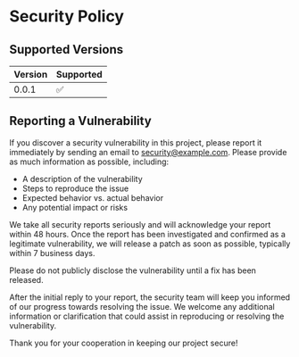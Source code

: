 # Security Policy

## Supported Versions

| Version | Supported          |
| ------- | ------------------ |
| 0.0.1   | :white_check_mark: |


## Reporting a Vulnerability

If you discover a security vulnerability in this project, please report it immediately by sending an email to security@example.com. Please provide as much information as possible, including:

- A description of the vulnerability
- Steps to reproduce the issue
- Expected behavior vs. actual behavior
- Any potential impact or risks

We take all security reports seriously and will acknowledge your report within 48 hours. Once the report has been investigated and confirmed as a legitimate vulnerability, we will release a patch as soon as possible, typically within 7 business days.

Please do not publicly disclose the vulnerability until a fix has been released.

After the initial reply to your report, the security team will keep you informed of our progress towards resolving the issue. We welcome any additional information or clarification that could assist in reproducing or resolving the vulnerability.

Thank you for your cooperation in keeping our project secure!
